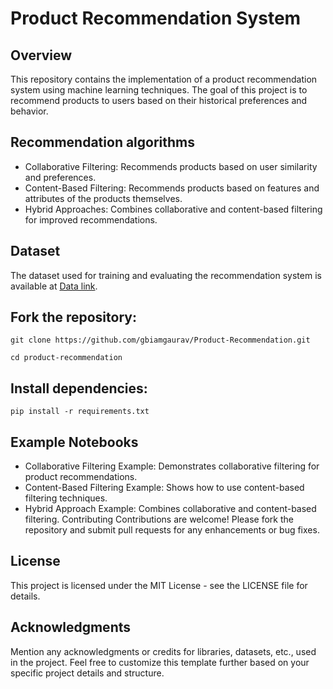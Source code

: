 # Product Recommendation System

## Overview
This repository contains the implementation of a product recommendation system using machine learning techniques. The goal of this project is to recommend products to users based on their historical preferences and behavior.

## Recommendation algorithms

* Collaborative Filtering: Recommends products based on user similarity and preferences.
* Content-Based Filtering: Recommends products based on features and attributes of the products themselves.
* Hybrid Approaches: Combines collaborative and content-based filtering for improved recommendations.

## Dataset
The dataset used for training and evaluating the recommendation system is available at [Data link](https://www.kaggle.com/c/santander-product-recommendation/overview).


## Fork the repository:

```git clone https://github.com/gbiamgaurav/Product-Recommendation.git```

```cd product-recommendation```

## Install dependencies:


```pip install -r requirements.txt```


## Example Notebooks
* Collaborative Filtering Example: Demonstrates collaborative filtering for product recommendations.
* Content-Based Filtering Example: Shows how to use content-based filtering techniques.
* Hybrid Approach Example: Combines collaborative and content-based filtering.
Contributing
Contributions are welcome! Please fork the repository and submit pull requests for any enhancements or bug fixes.

## License
This project is licensed under the MIT License - see the LICENSE file for details.

## Acknowledgments
Mention any acknowledgments or credits for libraries, datasets, etc., used in the project.
Feel free to customize this template further based on your specific project details and structure.



